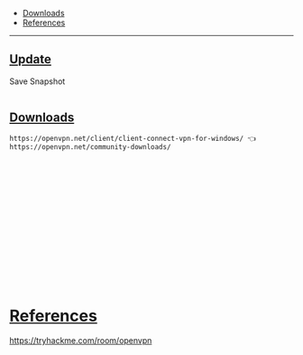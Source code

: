 - [Downloads](#downloads)
- [References](#references)

-------------------------------------------

## [Update](#update)
Save Snapshot
```sh

```

## [Downloads](#downloads-1)
```sh
https://openvpn.net/client/client-connect-vpn-for-windows/ 👈
https://openvpn.net/community-downloads/
```

## 
```sh

```

## 
```sh

```

## 
```sh

```

## 
```sh

```

## 
```sh

```

## 
```sh

```

## 
```sh

```

## 
```sh

```

# [References](#references-1)

https://tryhackme.com/room/openvpn